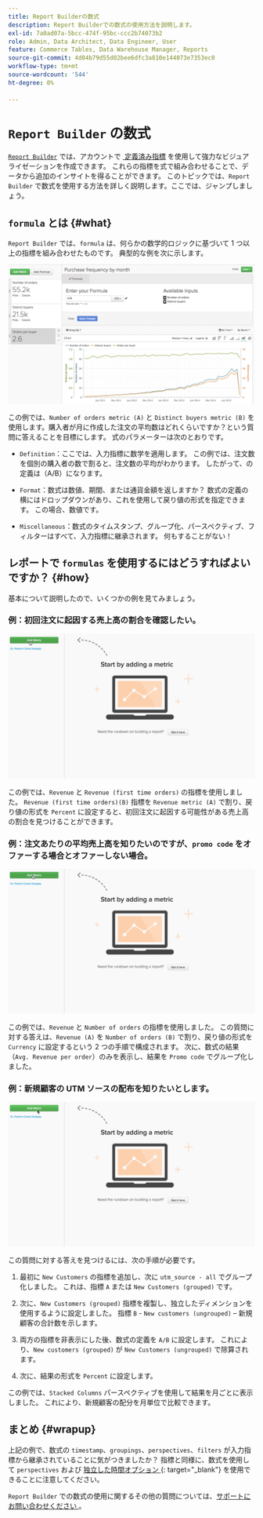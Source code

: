 ```yaml
---
title: Report Builderの数式
description: Report Builderでの数式の使用方法を説明します。
exl-id: 7a0ad07a-5bcc-474f-95bc-ccc2b74073b2
role: Admin, Data Architect, Data Engineer, User
feature: Commerce Tables, Data Warehouse Manager, Reports
source-git-commit: 4d04b79d55d02bee6dfc3a810e144073e7353ec0
workflow-type: tm+mt
source-wordcount: '544'
ht-degree: 0%

---
```


# `Report Builder` の数式

[`Report Builder`](../../tutorials/using-visual-report-builder.md) では、アカウントで [&#x200B; 定義済み指標 &#x200B;](../../data-user/reports/ess-manage-data-metrics.md) を使用して強力なビジュアライゼーションを作成できます。 これらの指標を式で組み合わせることで、データから追加のインサイトを得ることができます。 このトピックでは、`Report Builder` で数式を使用する方法を詳しく説明します。ここでは、ジャンプしましょう。

## `formula` とは {#what}

`Report Builder` では、`formula` は、何らかの数学的ロジックに基づいて 1 つ以上の指標を組み合わせたものです。 典型的な例を次に示します。

![Report Builderでの計算を示す式の例 &#x200B;](../../assets/formula-example.png)

この例では、`Number of orders metric (A)` と `Distinct buyers metric (B)` を使用します。購入者が月に作成した注文の平均数はどれくらいですか？という質問に答えることを目標にします。 式のパラメーターは次のとおりです。

* `Definition`：ここでは、入力指標に数学を適用します。 この例では、注文数を個別の購入者の数で割ると、注文数の平均がわかります。 したがって、の定義は（A/B）になります。

* `Format`：数式は数値、期間、または通貨金額を返しますか？ 数式の定義の横にはドロップダウンがあり、これを使用して戻り値の形式を指定できます。 この場合、数値です。

* `Miscellaneous`：数式のタイムスタンプ、グループ化、パースペクティブ、フィルターはすべて、入力指標に継承されます。 何もすることがない！

## レポートで `formulas` を使用するにはどうすればよいですか？ {#how}

基本について説明したので、いくつかの例を見てみましょう。

### 例：初回注文に起因する売上高の割合を確認したい。

![&#x200B; 数式を使用して初回注文に起因する収益の割合を見つける &#x200B;](../../assets/first_time_orders.gif)

この例では、`Revenue` と `Revenue (first time orders)` の指標を使用しました。 `Revenue (first time orders)(B)` 指標を `Revenue metric (A)` で割り、戻り値の形式を `Percent` に設定すると、初回注文に起因する可能性がある売上高の割合を見つけることができます。

### 例：注文あたりの平均売上高を知りたいのですが、`promo code` をオファーする場合とオファーしない場合。

![&#x200B; 数式を使用して、プロモーションコードの有無にかかわらず、注文あたりの平均売上高を見つける &#x200B;](../../assets/promo_code.gif)

この例では、`Revenue` と `Number of orders` の指標を使用しました。 この質問に対する答えは、`Revenue (A)` を `Number of orders (B)` で割り、戻り値の形式を `Currency` に設定するという 2 つの手順で構成されます。 次に、数式の結果（`Avg. Revenue per order`）のみを表示し、結果を `Promo code` でグループ化しました。

### 例：新規顧客の UTM ソースの配布を知りたいとします。

![&#x200B; 数式を使用して新規顧客の UTM ソースの分布を見つける &#x200B;](../../assets/distro.gif)

この質問に対する答えを見つけるには、次の手順が必要です。

1. 最初に `New Customers` の指標を追加し、次に `utm_source - all` でグループ化しました。 これは、指標 `A` または `New Customers (grouped)` です。

1. 次に、`New Customers (grouped)` 指標を複製し、独立したディメンションを使用するように設定しました。 指標 `B` - `New customers (ungrouped)` – 新規顧客の合計数を示します。

1. 両方の指標を非表示にした後、数式の定義を `A/B` に設定します。 これにより、`New customers (grouped)` が `New Customers (ungrouped)` で除算されます。

1. 次に、結果の形式を `Percent` に設定します。

この例では、`Stacked Columns` パースペクティブを使用して結果を月ごとに表示しました。 これにより、新規顧客の配分を月単位で比較できます。

## まとめ {#wrapup}

上記の例で、数式の `timestamp`、`groupings`、`perspectives`、`filters` が入力指標から継承されていることに気がつきましたか？ 指標と同様に、数式を使用して `perspectives` および [&#x200B; 独立した時間オプション &#x200B;](../../tutorials/time-options-visual-rpt-bldr.md){: target="_blank"} を使用できることに注意してください。

`Report Builder` での数式の使用に関するその他の質問については、[&#x200B; サポートにお問い合わせください &#x200B;](https://experienceleague.adobe.com/docs/commerce-knowledge-base/kb/troubleshooting/miscellaneous/mbi-service-policies.html)。
